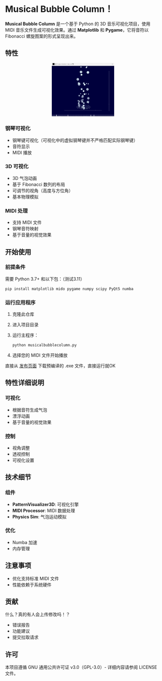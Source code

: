 # Musical Bubble Column！

**Musical Bubble Column** 是一个基于 Python 的 3D 音乐可视化项目，使用 MIDI 音乐文件生成可视化效果。通过 **Matplotlib** 和 **Pygame**，它将音符以 Fibonacci 螺旋图案的形式呈现出来。

## 特性

<p align="center">   <img src="asset/preview.gif" width="40%" /> </p>

### 钢琴可视化

- 钢琴键可视化（可视化中的虚拟钢琴键并不严格匹配实际钢琴键）
- 音符显示
- MIDI 播放

### 3D 可视化

- 3D 气泡动画
- 基于 Fibonacci 数列的布局
- 可调节的视角（高度与方位角）
- 基本物理模拟

### MIDI 处理

- 支持 MIDI 文件
- 钢琴音符映射
- 基于音量的视觉效果

## 开始使用

### 前提条件

需要 Python 3.7+ 和以下包：（测试3.11）

```bash
pip install matplotlib mido pygame numpy scipy PyQt5 numba
```

### 运行应用程序

1. 克隆此仓库

2. 进入项目目录

3. 运行主程序：

   ```bash
   python musicalbubblecolumn.py
   ```

4. 选择您的 MIDI 文件开始播放

直接从 [发布页面](https://github.com/NowLoadY/MusicalBubbleColumn/releases) 下载预编译的 .exe 文件，直接运行就OK

## 特性详细说明

### 可视化

- 根据音符生成气泡
- 漂浮动画
- 基于音量的视觉效果

### 控制

- 视角调整
- 透视控制
- 可视化设置

## 技术细节

### 组件

- **PatternVisualizer3D**: 可视化引擎
- **MIDI Processor**: MIDI 数据处理
- **Physics Sim**: 气泡运动模拟

### 优化

- Numba 加速
- 内存管理

## 注意事项

- 优化支持标准 MIDI 文件
- 性能依赖于系统硬件

## 贡献
什么？真的有人会上传修改吗！？
- 错误报告
- 功能建议
- 提交拉取请求

## 许可

本项目遵循 GNU 通用公共许可证 v3.0（GPL-3.0）- 详细内容请参阅 LICENSE 文件。
